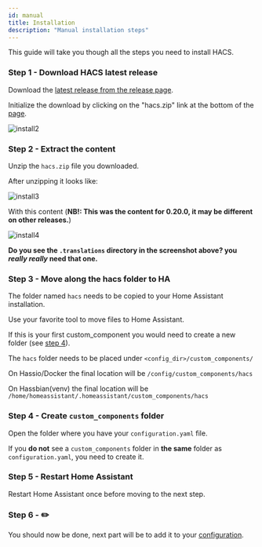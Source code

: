 ```yaml
---
id: manual
title: Installation
description: "Manual installation steps"
---
```


This guide will take you though all the steps you need to install HACS.

### Step 1 - Download HACS latest release

Download the [latest release from the release page](https://github.com/custom-components/hacs/releases/latest).

Initialize the download by clicking on the "hacs.zip" link at the bottom of the [page](https://github.com/custom-components/hacs/releases/latest).

![install2](/img/install2.png)

### Step 2 - Extract the content

Unzip the `hacs.zip` file you downloaded.

After unzipping it looks like:

![install3](/img/install3.png)

With this content (**NB!: This was the content for 0.20.0, it may be different on other releases.**)

![install4](/img/install4.png)

**Do you see the `.translations` directory in the screenshot above? you _really really_ need that one.**

### Step 3 - Move along the hacs folder to HA

The folder named `hacs` needs to be copied to your Home Assistant installation.

Use your favorite tool to move files to Home Assistant.

If this is your first custom_component you would need to create a new folder (see [step 4](#step-4---create-custom_components-folder)).

The `hacs` folder needs to be placed under `<config_dir>/custom_components/`

On Hassio/Docker the final location will be `/config/custom_components/hacs`

On Hassbian(venv) the final location will be `/home/homeassistant/.homeassistant/custom_components/hacs`

### Step 4 - Create `custom_components` folder

Open the folder where you have your `configuration.yaml` file.

If you **do not** see a `custom_components` folder in **the same** folder as `configuration.yaml`, you need to create it.

### Step 5 - Restart Home Assistant

Restart Home Assistant once before moving to the next step.

### Step 6 - ✏️

You should now be done, next part will be to add it to your [configuration](configuration/start.md).
